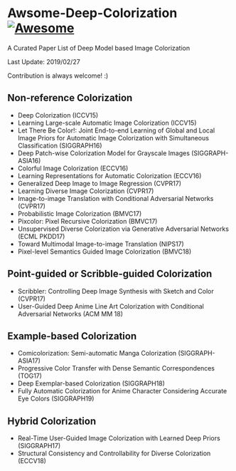 # Awsome-Deep-Colorization [![Awesome](https://cdn.rawgit.com/sindresorhus/awesome/d7305f38d29fed78fa85652e3a63e154dd8e8829/media/badge.svg)](https://github.com/sindresorhus/awesome)
A Curated Paper List of Deep Model based Image Colorization

Last Update: 2019/02/27

Contribution is always welcome! :)

## Non-reference Colorization
- Deep Colorization (ICCV15)
- Learning Large-scale Automatic Image Colorization (ICCV15)
- Let There Be Color!: Joint End-to-end Learning of Global and Local Image Priors for Automatic Image Colorization with Simultaneous Classification (SIGGRAPH16)
- Deep Patch-wise Colorization Model for Grayscale Images (SIGGRAPH-ASIA16)
- Colorful Image Colorization (ECCV16)
- Learning Representations for Automatic Colorization (ECCV16)
- Generalized Deep Image to Image Regression (CVPR17)
- Learning Diverse Image Colorization (CVPR17)
- Image-to-image Translation with Conditional Adversarial Networks (CVPR17)
- Probabilistic Image Colorization (BMVC17)
- Pixcolor: Pixel Recursive Colorization (BMVC17)
- Unsupervised Diverse Colorization via Generative Adversarial Networks (ECML PKDD17)
- Toward Multimodal Image-to-image Translation (NIPS17)
- Pixel-level Semantics Guided Image Colorization (BMVC18)

## Point-guided or Scribble-guided Colorization
- Scribbler: Controlling Deep Image Synthesis with Sketch and Color (CVPR17)
- User-Guided Deep Anime Line Art Colorization with Conditional Adversarial Networks (ACM MM 18)

## Example-based Colorization
- Comicolorization: Semi-automatic Manga Colorization (SIGGRAPH-ASIA17)
- Progressive Color Transfer with Dense Semantic Correspondences (TOG17)
- Deep Exemplar-based Colorization (SIGGRAPH18)
- Fully Automatic Colorization for Anime Character Considering Accurate Eye Colors (SIGGRAPH19)

## Hybrid Colorization
- Real-Time User-Guided Image Colorization with Learned Deep Priors (SIGGRAPH17)
- Structural Consistency and Controllability for Diverse Colorization (ECCV18)
